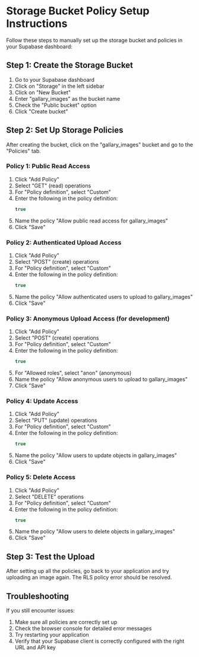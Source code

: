 # Storage Bucket Policy Setup Instructions

Follow these steps to manually set up the storage bucket and policies in your Supabase dashboard:

## Step 1: Create the Storage Bucket

1. Go to your Supabase dashboard
2. Click on "Storage" in the left sidebar
3. Click on "New Bucket"
4. Enter "gallary_images" as the bucket name
5. Check the "Public bucket" option
6. Click "Create bucket"

## Step 2: Set Up Storage Policies

After creating the bucket, click on the "gallary_images" bucket and go to the "Policies" tab.

### Policy 1: Public Read Access

1. Click "Add Policy"
2. Select "GET" (read) operations
3. For "Policy definition", select "Custom"
4. Enter the following in the policy definition:
   ```sql
   true
   ```
5. Name the policy "Allow public read access for gallary_images"
6. Click "Save"

### Policy 2: Authenticated Upload Access

1. Click "Add Policy"
2. Select "POST" (create) operations
3. For "Policy definition", select "Custom"
4. Enter the following in the policy definition:
   ```sql
   true
   ```
5. Name the policy "Allow authenticated users to upload to gallary_images"
6. Click "Save"

### Policy 3: Anonymous Upload Access (for development)

1. Click "Add Policy"
2. Select "POST" (create) operations
3. For "Policy definition", select "Custom"
4. Enter the following in the policy definition:
   ```sql
   true
   ```
5. For "Allowed roles", select "anon" (anonymous)
6. Name the policy "Allow anonymous users to upload to gallary_images"
7. Click "Save"

### Policy 4: Update Access

1. Click "Add Policy"
2. Select "PUT" (update) operations
3. For "Policy definition", select "Custom"
4. Enter the following in the policy definition:
   ```sql
   true
   ```
5. Name the policy "Allow users to update objects in gallary_images"
6. Click "Save"

### Policy 5: Delete Access

1. Click "Add Policy"
2. Select "DELETE" operations
3. For "Policy definition", select "Custom"
4. Enter the following in the policy definition:
   ```sql
   true
   ```
5. Name the policy "Allow users to delete objects in gallary_images"
6. Click "Save"

## Step 3: Test the Upload

After setting up all the policies, go back to your application and try uploading an image again. The RLS policy error should be resolved.

## Troubleshooting

If you still encounter issues:

1. Make sure all policies are correctly set up
2. Check the browser console for detailed error messages
3. Try restarting your application
4. Verify that your Supabase client is correctly configured with the right URL and API key 